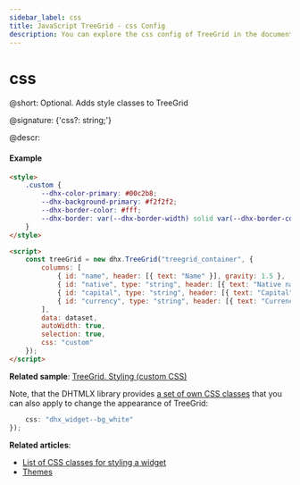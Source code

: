 ```yaml
---
sidebar_label: css
title: JavaScript TreeGrid - css Config 
description: You can explore the css config of TreeGrid in the documentation of the DHTMLX JavaScript UI library. Browse developer guides and API reference, try out code examples and live demos, and download a free 30-day evaluation version of DHTMLX Suite.
---
```


# css

@short: Optional. Adds style classes to TreeGrid

@signature: {'css?: string;'}

@descr:
#### Example

```html
<style>
    .custom {
        --dhx-color-primary: #00c2b8;
        --dhx-background-primary: #f2f2f2;
        --dhx-border-color: #fff;
        --dhx-border: var(--dhx-border-width) solid var(--dhx-border-color);
    }
</style>

<script>
	const treeGrid = new dhx.TreeGrid("treegrid_container", {
    	columns: [
    	    { id: "name", header: [{ text: "Name" }], gravity: 1.5 },
    	    { id: "native", type: "string", header: [{ text: "Native name" }] },
    	    { id: "capital", type: "string", header: [{ text: "Capital" }] },
    	    { id: "currency", type: "string", header: [{ text: "Currency" }] }
    	],
    	data: dataset,
    	autoWidth: true,
    	selection: true,
    	css: "custom"
	});
</script>
```

**Related sample**: [TreeGrid. Styling (custom CSS)](https://snippet.dhtmlx.com/cpvir0od)

Note, that the DHTMLX library provides [a set of own CSS classes](helpers/base_elements.md#list-of-css-classes-for-styling-a-widget) that you can also apply to change the appearance of TreeGrid:

```javascript
    css: "dhx_widget--bg_white"
});
```

**Related articles**: 
- [List of CSS classes for styling a widget](helpers/base_elements.md#list-of-css-classes-for-styling-a-widget)
- [Themes](themes.md)
